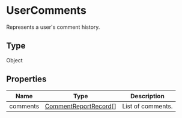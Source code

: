 # UserComments

Represents a user's comment history.

## Type

Object

## Properties

| Name | Type | Description |
| ---- | ---- | ----------- |
| comments | [CommentReportRecord](../Enumeration/CommentReportRecord.md)[] | List of comments. |
